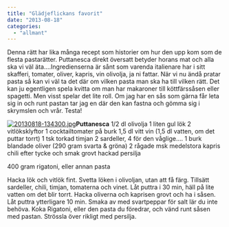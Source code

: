 ```yaml
---
title: "Glädjeflickans favorit"
date: "2013-08-18"
categories: 
  - "allmant"
---
```


Denna rätt har lika många recept som historier om hur den upp kom som de flesta pastarätter. Puttanesca direkt översatt betyder horans mat och alla ska vi väl äta....Ingredienserna är sånt som varenda italienare har i sitt skafferi, tomater, oliver, kapris, vin olivolja, ja ni fattar. När vi nu ändå pratar pasta så kan vi väl ta det där om vilken pasta man ska ha till vilken rätt. Det kan ju egentligen spela kvitta om man har makaroner till köttfärssåsen eller spagetti. Men visst spelar det lite roll. Om jag har en sås som gärna får leta sig in och runt pastan tar jag en där den kan fastna och gömma sig i skrymslen och vrår. Testa!    
  
[![20130818-134300.jpg](images/20130818-134300.jpg)](http://import.local/wp-content/uploads/2013/08/20130818-134300.jpg)**Puttanesca** 1/2 dl olivolja 1 liten gul lök 2 vitlöksklyftor 1 cocktailtomater på burk 1,5 dl vitt vin (1,5 dl vatten, om det puttar torrt) 1 tsk torkad timjan 2 sardeller, 4 för den våglige.... 1 burk blandade oliver (290 gram svarta & gröna) 2 rågade msk medelstora kapris chili efter tycke och smak grovt hackad persilja

400 gram rigatoni, eller annan pasta

Hacka lök och vitlök fint. Svetta löken i olivoljan, utan att få färg. Tillsätt sardeller, chili, timjan, tomaterna och vinet. Låt puttra i 30 min, häll på lite vatten om det blir torrt. Hacka oliverna och kaprisen grovt och ha i såsen. Låt puttra ytterligare 10 min. Smaka av med svartpeppar för salt lär du inte behöva. Koka Rigatoni, eller den pasta du föredrar, och vänd runt såsen med pastan. Strössla över rikligt med persilja.
